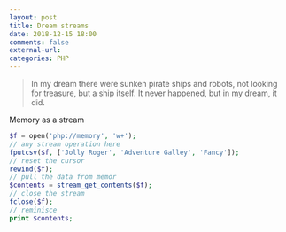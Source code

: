 ```yaml
---
layout: post
title: Dream streams
date: 2018-12-15 18:00
comments: false
external-url:
categories: PHP 
---
```


> In my dream there were sunken pirate ships and robots, not looking for treasure, but a ship itself. It never happened, but in my dream, it did.

Memory as a stream
```php
$f = open('php://memory', 'w+');
// any stream operation here
fputcsv($f, ['Jolly Roger', 'Adventure Galley', 'Fancy']);
// reset the cursor
rewind($f);
// pull the data from memor
$contents = stream_get_contents($f);
// close the stream
fclose($f);
// reminisce
print $contents;
```

